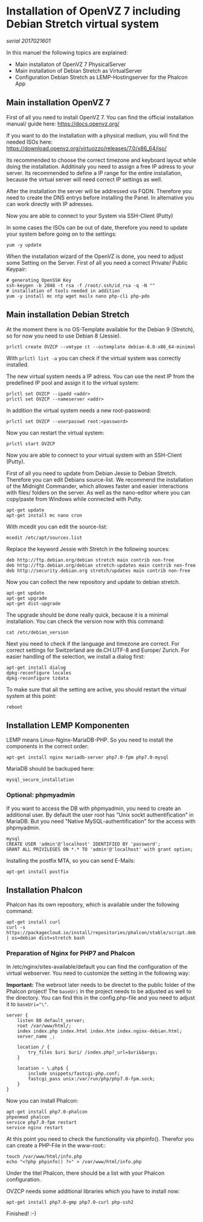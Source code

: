 # Installation of OpenVZ 7 including Debian Stretch virtual system

*serial 2017021601*

In this manuel the following topics are explained:
 - Main installaton of OpenVZ 7 PhysicalServer
 - Main installation of Debian Stretch as VirtualServer
 - Configuration Debian Stretch as LEMP-Hostingserver for the Phalcon App

## Main installation OpenVZ 7
First of all you need to install OpenVZ 7. You can find the official installation manual/ guide here: https://docs.openvz.org/ 

If you want to do the installation with a physical medium, you will find the needed ISOs here: https://download.openvz.org/virtuozzo/releases/7.0/x86_64/iso/ 

Its recommended to choose the correct timezone and keyboard layout while doing the installation.
Additinaly you need to assign a free IP adress to your server. Its recommended to define a IP range for the entire installation, because the virtual server will need correct IP settings as well.

After the installation the server will be addressed via FQDN. Therefore you need to create the DNS entrys before installing the Panel. In alternative you can work directly with IP adresses.

Now you are able to connect to your System via SSH-Client (Putty)

In some cases the ISOs can be out of date, therefore you need to update your system before going on to the settings:
```
yum -y update
```

When the installation wizard of the OpenVZ is done, you need to adjust some Setting on the Server.
First of all you need a correct Private/ Public Keypair:
```
# generating OpenSSH Key
ssh-keygen -b 2048 -t rsa -f /root/.ssh/id_rsa -q -N ""
# installation of tools needed in addition
yum -y install mc ntp wget mailx nano php-cli php-pdo
```

## Main installation Debian Stretch
At the moment there is no OS-Template available for the Debian 9 (Stretch), so for now you need to use Debian 8 (Jessie).
```
prlctl create OVZCP --vmtype ct --ostemplate debian-8.0-x86_64-minimal
```

With `prlctl list -a` you can check if the virtual system was correctly installed.

The new virtual system needs a IP adress. You can use the next IP from the predefined IP pool and assign it to the virtual system:
```
prlctl set OVZCP --ipadd <addr>
prlctl set OVZCP --nameserver <addr>
```

In addition the virtual system needs a new root-password:
```
prlctl set OVZCP --userpasswd root:<password>
```

Now you can restart the virtual system:
```
prlctl start OVZCP
```

Now you are able to connect to your virtual system with an SSH-Client (Putty).

First of all you need to update from Debian Jessie to Debian Stretch. Therefore you can edit Debians source-list.
We recommend the installation of the Midnight Commander, which allowes faster and easier interactions with files/ folders on the server. As well as the nano-editor where you can copy/paste from Windows while connected with Putty.
```
apt-get update
apt-get install mc nano cron
```

With mcedit you can edit the source-list:
```
mcedit /etc/apt/sources.list
```


Replace the keyword Jessie with Stretch in the following sources:
```
deb http://ftp.debian.org/debian stretch main contrib non-free
deb http://ftp.debian.org/debian stretch-updates main contrib non-free
deb http://security.debian.org stretch/updates main contrib non-free
```

Now you can collect the new repository and update to debian stretch.
```
apt-get update
apt-get upgrade
apt-get dist-upgrade
```

The upgrade should be done really quick, because it is a minimal installation. You can check the version now with this command:
```
cat /etc/debian_version
```

Next you need to check if the language and timezone are correct. For correct settings for Switzerland are de.CH.UTF-8 and Europe/ Zurich.
For easier handling of the selection, we install a dialog first:
```
apt-get install dialog
dpkg-reconfigure locales
dpkg-reconfigure tzdata
```

To make sure that all the setting are active, you should restart the virtual system at this point:
```
reboot
```

## Installation LEMP Komponenten
LEMP means Linux-Nginx-MariaDB-PHP. So you need to install the components in the correct order:
```
apt-get install nginx mariadb-server php7.0-fpm php7.0-mysql
```

MariaDB should be backuped here:
```
mysql_secure_installation
```

### Optional: phpmyadmin
If you want to access the DB with phpmyadmin, you need to create an additional user.
By default the user root has "Unix sockt authentification" in MariaDB. But you need "Native MySQL-authentification" for the access with phpmyadmin.
```
mysql
CREATE USER 'admin'@'localhost' IDENTIFIED BY 'password';
GRANT ALL PRIVILEGES ON *.* TO 'admin'@'localhost' with grant option;
```

Installing the postfix MTA, so you can send E-Mails:
```
apt-get install postfix
```

## Installation Phalcon
Phalcon has its own repository, which is available under the following command:
```
apt-get install curl
curl -s https://packagecloud.io/install/repositories/phalcon/stable/script.deb.sh | os=debian dist=stretch bash
```

### Preparation of Nginx for PHP7 and Phalcon
In /etc/nginx/sites-available/default you can find the configuration of the virtual webserver. You need to customize the setting in the following way:

**Important:** The webroot later needs to be directet to the public folder of the Phalcon project! 
The ``baseUri`` in the project needs to be adjusted as well to the directory. You can find this in the config.php-file and you need to adjust it to ``baseUri="\"``.
```
server {
    listen 80 default_server;
    root /var/www/html/;
    index index.php index.html index.htm index.nginx-debian.html;
    server_name _;

    location / {
        try_files $uri $uri/ /index.php?_url=$uri&$args;
    }

    location ~ \.php$ {
        include snippets/fastcgi-php.conf;
        fastcgi_pass unix:/var/run/php/php7.0-fpm.sock;
    }
}
```

Now you can install Phalcon:
```
apt-get install php7.0-phalcon
phpenmod phalcon
service php7.0-fpm restart
service nginx restart
```

At this point you need to check the functionality via phpinfo(). Therefor you can create a PHP-File in the www-root::
```
touch /var/www/html/info.php
echo "<?php phpinfo() ?>" > /var/www/html/info.php
```
Under the titel Phalcon, there should be a list with your Phalcon configuration.

OVZCP needs some additional libraries which you have to install now:
```
apt-get install php7.0-gmp php7.0-curl php-ssh2
```

Finished! :-)
